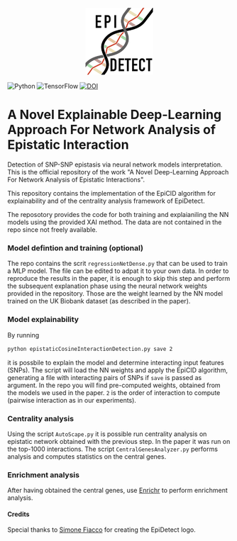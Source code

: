 <p align="center">
  <img src="docs/epidetect_logo.svg" alt="EpiDetect logo" width=30%>
</p>

![Python](https://img.shields.io/badge/python-3670A0?style=for-the-badge&logo=python&logoColor=ffdd54) ![TensorFlow](https://img.shields.io/badge/TensorFlow-%23FF6F00.svg?style=for-the-badge&logo=TensorFlow&logoColor=white) [![DOI](https://zenodo.org/badge/241056998.svg)](https://zenodo.org/doi/10.5281/zenodo.13152208)

# A Novel Explainable Deep-Learning Approach For Network Analysis of Epistatic Interaction
Detection of SNP-SNP epistasis via neural network models interpretation. This is the official repository of the work "A Novel Deep-Learning Approach For Network Analysis of Epistatic Interactions".

This repository contains the implementation of the EpiCID algorithm for explainability and of the centrality analysis framework of EpiDetect.

The reposotory provides the code for both training and explaianiling the NN models using the provided XAI method. The data are not contained in the repo since not freely available.

### Model defintion and training (optional)

The repo contains the scrit ```regressionNetDense.py``` that can be used to train a MLP model. The file can be edited to adpat it to your own data. In order to reproduce the results in the paper, it is enough to skip this step and perform the subsequent explanation phase using the neural network weights provided in the repository. Those are the weight learned by the NN model trained on the UK Biobank dataset (as described in the paper).

### Model explainability

By running 

```bash
python epistaticCosineInteractionDetection.py save 2
```
it is possbile to explain the model and determine interacting input features (SNPs). The script will load the NN weights and apply the EpiCID algorithm, generating a file with interacting pairs of SNPs if ```save``` is passed as argument. In the repo you will find pre-computed weights, obtained from the models we used in the paper. ```2``` is the order of interaction to compute (pairwise interaction as in our experiments).

### Centrality analysis

Using the script ```AutoScape.py``` it is possible run centrality analysis on epistatic network obtained with the previous step. In the paper it was run on the top-1000 interactions. The script ```CentralGenesAnalyzer.py``` performs analysis and computes statistics on the central genes.

### Enrichment analysis
After having obtained the central genes, use [Enrichr](https://maayanlab.cloud/Enrichr/) to perform enrichment analysis.

#### Credits

Special thanks to [Simone Fiacco](https://www.linkedin.com/in/simone-fiacco-27bb5a25a/) for creating the EpiDetect logo.

